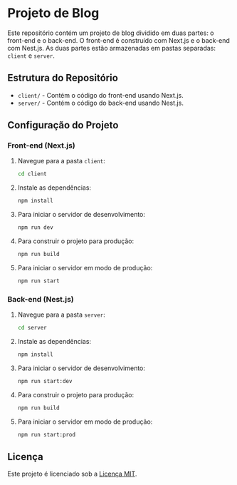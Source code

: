 # Projeto de Blog

Este repositório contém um projeto de blog dividido em duas partes: o front-end e o back-end. O front-end é construído com Next.js e o back-end com Nest.js. As duas partes estão armazenadas em pastas separadas: `client` e `server`.

## Estrutura do Repositório

- `client/` - Contém o código do front-end usando Next.js.
- `server/` - Contém o código do back-end usando Nest.js.

## Configuração do Projeto

### Front-end (Next.js)

1. Navegue para a pasta `client`:

    ```bash
    cd client
    ```

2. Instale as dependências:

    ```bash
    npm install
    ```

3. Para iniciar o servidor de desenvolvimento:

    ```bash
    npm run dev
    ```

4. Para construir o projeto para produção:

    ```bash
    npm run build
    ```

5. Para iniciar o servidor em modo de produção:

    ```bash
    npm run start
    ```

### Back-end (Nest.js)

1. Navegue para a pasta `server`:

    ```bash
    cd server
    ```

2. Instale as dependências:

    ```bash
    npm install
    ```

3. Para iniciar o servidor de desenvolvimento:

    ```bash
    npm run start:dev
    ```

4. Para construir o projeto para produção:

    ```bash
    npm run build
    ```

5. Para iniciar o servidor em modo de produção:

    ```bash
    npm run start:prod
    ```

## Licença

Este projeto é licenciado sob a [Licença MIT](LICENSE).
